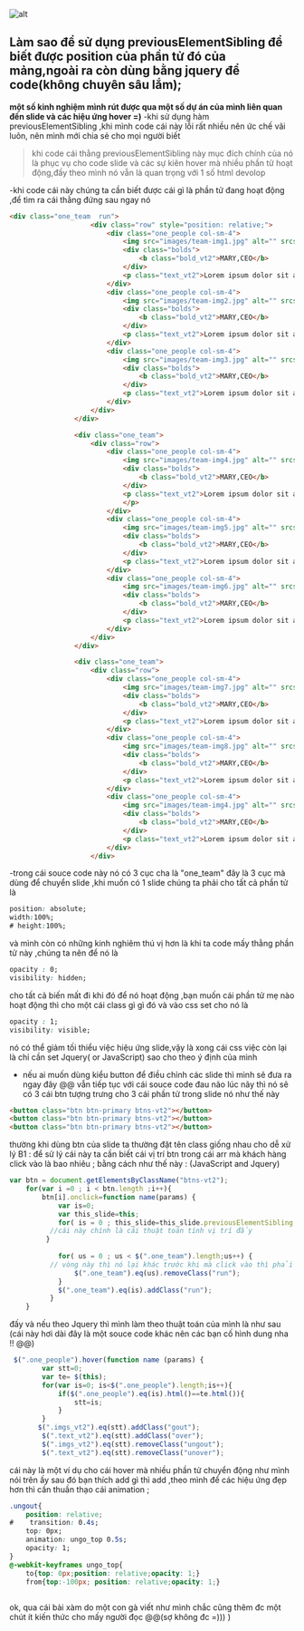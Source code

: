 ![alt](https://i.stack.imgur.com/60XYC.png)
## Làm sao để sử dụng previousElementSibling để biết được position của phần tử đó của mảng,ngoài ra còn dùng bằng jquery để code(không chuyên sâu lắm);
**một số kinh nghiệm mình rút được qua một số dự án của mình liên quan đến slide và các hiệu ứng hover  =)**
-khi sử dụng hàm previousElementSibling ,khi mình code cái này lỗi rất nhiều nên ức chế vãi luôn, nên mình mới chia sẻ cho mọi người biết 

>khi code cái thằng previousElementSibling này mục đích chính của nó là phục vụ cho code slide và các sự kiên hover mà nhiều phần tử hoạt động,đấy theo mình nó vẫn là quan trọng với 1 số html devolop

-khi code cái này chúng ta cần biết được cái gì là phần tử đang hoạt động ,để tìm ra cái thằng đứng sau ngay nó
```html
<div class="one_team  run">
                    <div class="row" style="position: relative;">
                        <div class="one_people col-sm-4">
                            <img src="images/team-img1.jpg" alt="" srcset="" class="imgs_vt2">
                            <div class="bolds">
                                <b class="bold_vt2">MARY,CEO</b>
                            </div>
                            <p class="text_vt2">Lorem ipsum dolor sit amet consectetur, adipisicing elit.</p>
                        </div>
                        <div class="one_people col-sm-4">
                            <img src="images/team-img2.jpg" alt="" srcset="" class="imgs_vt2">
                            <div class="bolds">
                                <b class="bold_vt2">MARY,CEO</b>
                            </div>
                            <p class="text_vt2">Lorem ipsum dolor sit amet consectetur, adipisicing elit</p>
                        </div>
                        <div class="one_people col-sm-4">
                            <img src="images/team-img3.jpg" alt="" srcset="" class="imgs_vt2">
                            <div class="bolds">
                                <b class="bold_vt2">MARY,CEO</b>
                            </div>
                            <p class="text_vt2">Lorem ipsum dolor sit amet consectetur, adipisicing elit.</p>
                        </div>
                    </div>
                </div>

                <div class="one_team">
                    <div class="row">
                        <div class="one_people col-sm-4">
                            <img src="images/team-img4.jpg" alt="" srcset="" class="imgs_vt2">
                            <div class="bolds">
                                <b class="bold_vt2">MARY,CEO</b>
                            </div>
                            <p class="text_vt2">Lorem ipsum dolor sit amet consectetur, adipisicing elit.
                            </p>
                        </div>
                        <div class="one_people col-sm-4">
                            <img src="images/team-img5.jpg" alt="" srcset="" class="imgs_vt2">
                            <div class="bolds">
                                <b class="bold_vt2">MARY,CEO</b>
                            </div>
                            <p class="text_vt2">Lorem ipsum dolor sit amet consectetur, adipisicing elit</p>
                        </div>
                        <div class="one_people col-sm-4">
                            <img src="images/team-img6.jpg" alt="" srcset="" class="imgs_vt2">
                            <div class="bolds">
                                <b class="bold_vt2">MARY,CEO</b>
                            </div>
                            <p class="text_vt2">Lorem ipsum dolor sit amet consectetur, adipisicing elit.</p>
                        </div>
                    </div>
                </div>

                <div class="one_team">
                    <div class="row">
                        <div class="one_people col-sm-4">
                            <img src="images/team-img7.jpg" alt="" srcset="" class="imgs_vt2">
                            <div class="bolds">
                                <b class="bold_vt2">MARY,CEO</b>
                            </div>
                            <p class="text_vt2">Lorem ipsum dolor sit amet consectetur, adipisicing elit</p>
                        </div>
                        <div class="one_people col-sm-4">
                            <img src="images/team-img8.jpg" alt="" srcset="" class="imgs_vt2">
                            <div class="bolds">
                                <b class="bold_vt2">MARY,CEO</b>
                            </div>
                            <p class="text_vt2">Lorem ipsum dolor sit amet consectetur, adipisicing elit</p>
                        </div>
                        <div class="one_people col-sm-4">
                            <img src="images/team-img4.jpg" alt="" srcset="" class="imgs_vt2">
                            <div class="bolds">
                                <b class="bold_vt2">MARY,CEO</b>
                            </div>
                            <p class="text_vt2">Lorem ipsum dolor sit amet consectetur, adipisicing elit.</p>
                        </div>
                    </div>
```
-trong cái souce code này nó có 3 cục cha là "one_team" đây là 3 cục mà dùng để chuyển slide ,khi muốn có 1 slide chúng ta phải cho tất cả phần tử là
```css
position: absolute;
width:100%;
# height:100%;
```
và mình còn có những kinh nghiêm thú vị hơn là khi ta code mấy thằng phần tử này ,chúng ta nên để nó là 
```css
opacity : 0;
visibility: hidden;
```
cho tất cả biến mất đi khi đó để nó hoạt động ,bạn muốn cái phần tử mẹ nào  hoạt động thì cho một cái class gì gì đó và vào css set cho nó là 
```css
opacity : 1;
visibility: visible;
```
nó có thể giảm tối thiểu việc hiệu ứng slide,vậy là xong cái css việc còn lại là chỉ cần set Jquery( or JavaScript) sao cho theo ý định của mình  
- nếu ai muốn dùng kiểu button để điều chỉnh các slide thì mình sẽ đưa ra ngay đây @@
vẫn tiếp tục với cái souce code đau não lúc nãy thì nó sẽ có 3 cái btn tượng trưng cho 3 cái phần tử trong slide
nó như thế này 
```html
<button class="btn btn-primary btns-vt2"></button>
<button class="btn btn-primary btns-vt2"></button>
<button class="btn btn-primary btns-vt2"></button>
```
thường khi dùng btn của slide ta thường đặt tên class giống nhau cho dễ xử lý 
B1 : để sử lý cái này ta cần biết cái vị trí btn trong cái arr mà khách hàng click vào là bao nhiêu ; bằng cách như thế này : (JavaScript and Jquery)
```javascript
var btn = document.getElementsByClassName("btns-vt2");
    for(var i =0 ; i < btn.length ;i++){
        btn[i].onclick=function name(params) {
            var is=0;
            var this_slide=this;
            for( is = 0 ; this_slide=this_slide.previousElementSibling;is++){
          //cái này chính là cái thuật toán tính vị trí đấy
         }
        
            for( us = 0 ; us < $(".one_team").length;us++) { 
          // vòng này thì nó lại khác trước khi mà click vào thì phải xóa all các phần tử trong đó
                $(".one_team").eq(us).removeClass("run");
            }
            $(".one_team").eq(is).addClass("run");
          }
    }
```

đấy và nếu theo Jquery thì mình làm theo thuật toán của mình là như sau (cái này hơi dài  đây là một souce code khác nên các bạn cố hình dung nha !! @@)

```javascript
 $(".one_people").hover(function name (params) {
        var stt=0;  
        var te= $(this);
        for(var is=0; is<$(".one_people").length;is++){
            if($(".one_people").eq(is).html()==te.html()){
                stt=is;
            }
        }
       $(".imgs_vt2").eq(stt).addClass("gout");  
        $(".text_vt2").eq(stt).addClass("over");
        $(".imgs_vt2").eq(stt).removeClass("ungout");  
        $(".text_vt2").eq(stt).removeClass("unover"); 
```
cái này là một ví dụ cho cái hover mà nhiều phần tử chuyển động  như mình nói trên ấy sau đó bạn thích add gì thì add ,theo mình để các hiệu ứng đẹp hơn thì cần thuần thạo cái animation ;
```css
.ungout{
    position: relative;
#    transition: 0.4s;
    top: 0px;
    animation: ungo_top 0.5s;
    opacity: 1;
}
@-webkit-keyframes ungo_top{
    to{top: 0px;position: relative;opacity: 1;}
    from{top:-100px; position: relative;opacity: 1;}
 
```
ok, qua cái bài xàm do một con gà viết như mình chắc cũng thêm đc một chút ít kiến thức cho mấy người đọc @@(sợ không đc =))) )